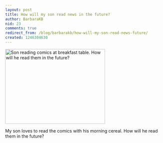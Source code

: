 ```yaml
---
layout: post
title: How will my son read news in the future?
author: BarbaraKB
nid: 23
comments: true
redirect_from: /blog/barbarakb/how-will-my-son-read-news-future/
created: 1246304630
---
```

<p><img height="240" width="320" alt="Son reading comics at breakfast table. How will he read them in the future?" src="/sites/opensourcecatholic.com/files/user-uploads/BarbaraKB/Photo_052008_001.jpg" /></p>
<p>My son loves to read the comics with his morning cereal. How will he read them in the future?</p>

